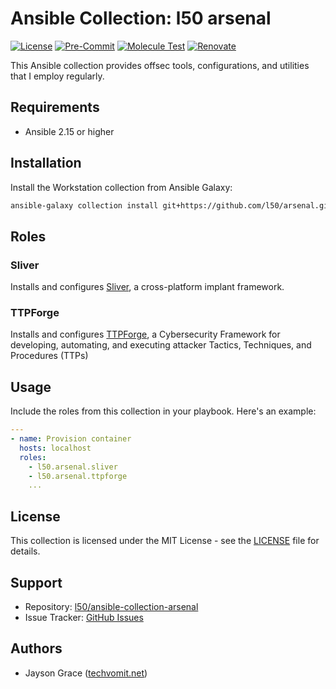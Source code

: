 # Ansible Collection: l50 arsenal

[![License](https://img.shields.io/github/license/l50/ansible-collection-arsenal?label=License&style=flat&color=blue&logo=github)](https://github.com/l50/ansible-collection-arsenal/blob/main/LICENSE)
[![Pre-Commit](https://github.com/l50/ansible-collection-arsenal/actions/workflows/pre-commit.yaml/badge.svg)](https://github.com/l50/ansible-collection-arsenal/actions/workflows/pre-commit.yaml)
[![Molecule Test](https://github.com/l50/ansible-collection-arsenal/actions/workflows/molecule.yaml/badge.svg)](https://github.com/l50/ansible-collection-arsenal/actions/workflows/molecule.yaml)
[![Renovate](https://github.com/l50/ansible-collection-arsenal/actions/workflows/renovate.yaml/badge.svg)](https://github.com/l50/ansible-collection-arsenal/actions/workflows/renovate.yaml)

This Ansible collection provides offsec tools, configurations, and utilities
that I employ regularly.

## Requirements

- Ansible 2.15 or higher

## Installation

Install the Workstation collection from Ansible Galaxy:

```bash
ansible-galaxy collection install git+https://github.com/l50/arsenal.git,main
```

## Roles

### Sliver

Installs and configures [Sliver](https://github.com/BishopFox/sliver), a
cross-platform implant framework.

### TTPForge

Installs and configures [TTPForge](https://github.com/facebookincubator/TTPForge),
a Cybersecurity Framework for developing, automating, and executing attacker
Tactics, Techniques, and Procedures (TTPs)

## Usage

Include the roles from this collection in your playbook. Here's an example:

```yaml
---
- name: Provision container
  hosts: localhost
  roles:
    - l50.arsenal.sliver
    - l50.arsenal.ttpforge
    ...
```

## License

This collection is licensed under the MIT License - see the [LICENSE](LICENSE)
file for details.

## Support

- Repository: [l50/ansible-collection-arsenal](http://github.com/l50/ansible-collection-arsenal)
- Issue Tracker: [GitHub Issues](https://github.com/l50/ansible-collection-arsenal/issues)

## Authors

- Jayson Grace ([techvomit.net](https://techvomit.net))
